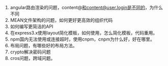 1. angular路由渲染的问题，content@和content@user.login是不同的，为什么不同
2. MEAN文件架构的问题，如何更好更高效的组织代码
3. 如何编写更简洁的API
4. 在express3.x使用layout简化模板，如何使用，怎么简化模板，代码重用。
5. npm国内无法使用或连接超时，使用cnpm，cnpm为什么好，好在哪里。
6. 布局问题，有哪些好的布局方法。
7. crypto解决密码问题
8. cros问题，跨域问题。

